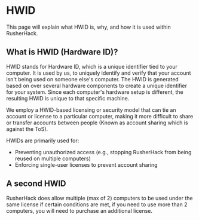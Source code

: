 # HWID

This page will explain what HWID is, why, and how it is used within RusherHack.

## **What is HWID (Hardware ID)?**

HWID stands for Hardware ID, which is a unique identifier tied to your computer. 
It is used by us, to uniquely identify and verify that your account isn't being used on
someone else's computer. The HWID is generated based on over several 
hardware components to create a unique identifier for your system.
Since each computer's hardware setup is different, the resulting HWID is 
unique to that specific machine.

We employ a HWID-based licensing or security model that can tie an account or license to a 
particular computer, making it more difficult to share or transfer accounts between people (Known as account sharing which
is against the ToS). 

HWIDs are primarily used for:

- Preventing unauthorized access (e.g., stopping RusherHack from being reused on multiple computers)
- Enforcing single-user licenses to prevent account sharing

## **A second HWID**

RusherHack does allow multiple (max of 2) computers to be used under the same license 
if certain conditions are met, if you need to use more than 2 computers, 
you will need to purchase an additional license.